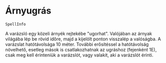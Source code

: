# Árnyugrás

`SpellInfo`

A varázsló egy közeli árnyék rejtekébe "ugorhat". Valójában az árnyak világába lép be rövid időre, majd a kijelölt ponton visszalép a valóságba. A varázslat hatótávolsága 10 méter. További erősítéssel a hatótávolság növelhető, esetleg mások is csatlakozhatnak az ugráshoz (fejenként 1E), csak meg kell érinteniük a varázslót, vagy valakit, aki a varázslót érinti.